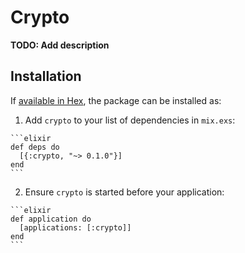 # Crypto

**TODO: Add description**

## Installation

If [available in Hex](https://hex.pm/docs/publish), the package can be installed as:

  1. Add `crypto` to your list of dependencies in `mix.exs`:

    ```elixir
    def deps do
      [{:crypto, "~> 0.1.0"}]
    end
    ```

  2. Ensure `crypto` is started before your application:

    ```elixir
    def application do
      [applications: [:crypto]]
    end
    ```

